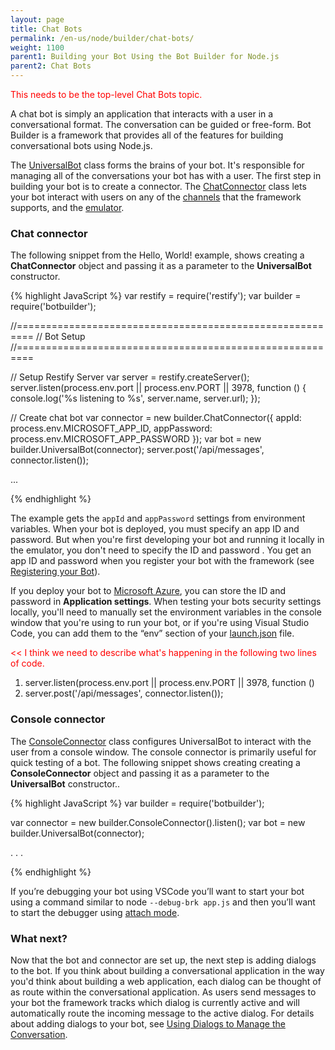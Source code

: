 ```yaml
---
layout: page
title: Chat Bots
permalink: /en-us/node/builder/chat-bots/
weight: 1100
parent1: Building your Bot Using the Bot Builder for Node.js
parent2: Chat Bots
---
```


<span style="color:red">This needs to be the top-level Chat Bots topic.</span>


A chat bot is simply an application that interacts with a user in a conversational format. The conversation can be guided or free-form. Bot Builder is a framework that provides all of the features for building conversational bots using Node.js.

The [UniversalBot](/en-us/node/builder/chat-reference/classes/_botbuilder_d_.universalbot.html) class forms the brains of your bot. It's responsible for managing all of the conversations your bot has with a user. The first step in building your bot is to create a connector. The [ChatConnector](/en-us/node/builder/chat-reference/classes/_botbuilder_d_.chatconnector) class lets your bot interact with users on any of the [channels](/enu-us/channels/) that the framework supports, and the [emulator](/en-us/tools/bot-framework-emulator/).

### Chat connector

The following snippet from the Hello, World! example, shows creating a **ChatConnector** object and passing it as a parameter to the **UniversalBot** constructor.

{% highlight JavaScript %}
var restify = require('restify');
var builder = require('botbuilder');

//=========================================================
// Bot Setup
//=========================================================

// Setup Restify Server
var server = restify.createServer();
server.listen(process.env.port || process.env.PORT || 3978, function () {
   console.log('%s listening to %s', server.name, server.url); 
});
  
// Create chat bot
var connector = new builder.ChatConnector({
    appId: process.env.MICROSOFT_APP_ID,
    appPassword: process.env.MICROSOFT_APP_PASSWORD
});
var bot = new builder.UniversalBot(connector);
server.post('/api/messages', connector.listen());

...

{% endhighlight %}

The example gets the `appId` and `appPassword` settings from environment variables. When your bot is deployed, you must specify an app ID and password. But when you're first developing your bot and running it locally in the emulator, you don't need to specify the ID and password . You get an app ID and password when you register your bot with the framework (see [Registering your Bot](/en-us/registration/)).

If you deploy your bot to [Microsoft Azure](https://azure.microsoft.com), you can store the ID and password in **Application settings**. When testing your bots security settings locally, you'll need to manually set the environment variables in the console window that you're using to run your bot, or if you're using Visual Studio Code, you can add them to the “env” section of your [launch.json](https://code.visualstudio.com/Docs/editor/debugging#_launch-configurations) file.

<span style="color:red"><< I think we need to describe what's happening in the following two lines of code.

1. server.listen(process.env.port \|\| process.env.PORT \|\| 3978, function ()
2. server.post('/api/messages', connector.listen());
>></span>

### Console connector

The [ConsoleConnector](/en-us/node/builder/chat-reference/classes/_botbuilder_d_.consoleconnector) class configures UniversalBot to interact with the user from a console window.  The console connector is primarily useful for quick testing of a bot. The following snippet shows creating creating a **ConsoleConnector** object and passing it as a parameter to the **UniversalBot** constructor..

{% highlight JavaScript %}
var builder = require('botbuilder');

var connector = new builder.ConsoleConnector().listen();
var bot = new builder.UniversalBot(connector);

. . .

{% endhighlight %}

If you’re debugging your bot using VSCode you’ll want to start your bot using a command similar to node `--debug-brk app.js` and then you’ll want to start the debugger using [attach mode](https://code.visualstudio.com/docs/editor/debugging#_node-debugging).



### What next?

Now that the bot and connector are set up, the next step is adding dialogs to the bot. If you think about building a conversational application in the way you'd think about building a web application, each dialog can be thought of as route within the conversational application. As users send messages to your bot the framework tracks which dialog is currently active and will automatically route the incoming message to the active dialog. For details about adding dialogs to your bot, see [Using Dialogs to Manage the Conversation]( /en-us/node/builder/chat/dialogs/).

